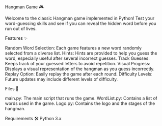 Hangman Game 🎮


Welcome to the classic Hangman game implemented in Python! Test your word-guessing skills and see if you can reveal the hidden word before you run out of lives.

Features ✨


Random Word Selection: Each game features a new word randomly selected from a diverse list.
Hints: Hints are provided to help you guess the word, especially useful after several incorrect guesses.
Track Guesses: Keeps track of your guessed letters to avoid repetition.
Visual Progress: Displays a visual representation of the hangman as you guess incorrectly.
Replay Option: Easily replay the game after each round.
Difficulty Levels: Future updates may include different levels of difficulty.


Files 📂


main.py: The main script that runs the game.
WordList.py: Contains a list of words used in the game.
Logo.py: Contains the logo and the stages of the hangman.

Requirements 🛠️
Python 3.x
